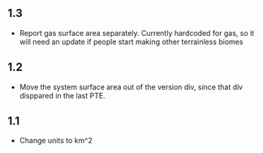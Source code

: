 ## 1.3

- Report gas surface area separately.  Currently hardcoded for gas, so it will need an update if people start making other terrainless biomes

## 1.2

- Move the system surface area out of the version div, since that div disppared in the last PTE.

## 1.1

- Change units to km^2
